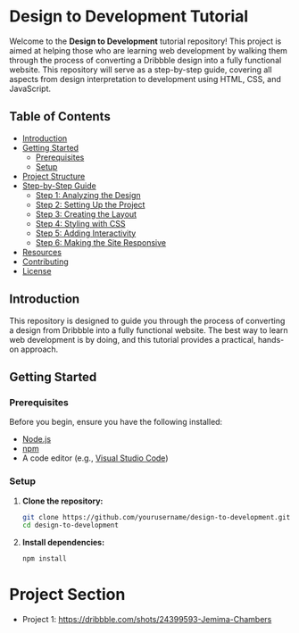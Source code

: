 # Design to Development Tutorial

Welcome to the **Design to Development** tutorial repository! This project is aimed at helping those who are learning web development by walking them through the process of converting a Dribbble design into a fully functional website. This repository will serve as a step-by-step guide, covering all aspects from design interpretation to development using HTML, CSS, and JavaScript.

## Table of Contents

- [Introduction](#introduction)
- [Getting Started](#getting-started)
  - [Prerequisites](#prerequisites)
  - [Setup](#setup)
- [Project Structure](#project-structure)
- [Step-by-Step Guide](#step-by-step-guide)
  - [Step 1: Analyzing the Design](#step-1-analyzing-the-design)
  - [Step 2: Setting Up the Project](#step-2-setting-up-the-project)
  - [Step 3: Creating the Layout](#step-3-creating-the-layout)
  - [Step 4: Styling with CSS](#step-4-styling-with-css)
  - [Step 5: Adding Interactivity](#step-5-adding-interactivity)
  - [Step 6: Making the Site Responsive](#step-6-making-the-site-responsive)
- [Resources](#resources)
- [Contributing](#contributing)
- [License](#license)

## Introduction

This repository is designed to guide you through the process of converting a design from Dribbble into a fully functional website. The best way to learn web development is by doing, and this tutorial provides a practical, hands-on approach.

## Getting Started

### Prerequisites

Before you begin, ensure you have the following installed:

- [Node.js](https://nodejs.org/)
- [npm](https://www.npmjs.com/)
- A code editor (e.g., [Visual Studio Code](https://code.visualstudio.com/))

### Setup

1. **Clone the repository:**

    ```bash
    git clone https://github.com/yourusername/design-to-development.git
    cd design-to-development
    ```

2. **Install dependencies:**

    ```bash
    npm install
    ```


# Project Section 

- Project 1: https://dribbble.com/shots/24399593-Jemima-Chambers

